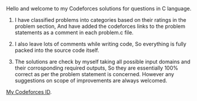 Hello and welcome to my Codeforces solutions for questions in C language.

1. I have classified problems into categories based on their ratings in the problem section, And have added the codeforces links to the problem statements as a comment in each problem.c file. 

2. I also leave lots of comments while writing code, So everything is fully packed into the source code itself.

3. The solutions are check by myself taking all possible input domains and their corrosponding required outputs, So they are essentially 100% correct as per the problem statement is concerned. However any suggestions on scope of improvements are always welcomed.

[My Codeforces ID](https://codeforces.com/profile/aadityarajK1).